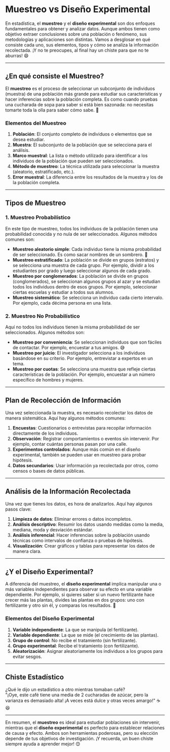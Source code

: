 # Muestreo vs Diseño Experimental

En estadística, el **muestreo** y el **diseño experimental** son dos enfoques fundamentales para obtener y analizar datos. Aunque ambos tienen como objetivo extraer conclusiones sobre una población o fenómeno, sus metodologías y aplicaciones son distintas. Vamos a desglosar en qué consiste cada uno, sus elementos, tipos y cómo se analiza la información recolectada. ¡Y no te preocupes, al final hay un chiste para que no te aburras! 😄

---

## ¿En qué consiste el Muestreo?

El **muestreo** es el proceso de seleccionar un subconjunto de individuos (muestra) de una población más grande para estudiar sus características y hacer inferencias sobre la población completa. Es como cuando pruebas una cucharada de sopa para saber si está bien sazonada: no necesitas tomarte toda la olla para saber cómo sabe. 🍲

### Elementos del Muestreo
1. **Población**: El conjunto completo de individuos o elementos que se desea estudiar.
2. **Muestra**: El subconjunto de la población que se selecciona para el análisis.
3. **Marco muestral**: La lista o método utilizado para identificar a los individuos de la población que pueden ser seleccionados.
4. **Método de muestreo**: La técnica utilizada para seleccionar la muestra (aleatorio, estratificado, etc.).
5. **Error muestral**: La diferencia entre los resultados de la muestra y los de la población completa.

---

## Tipos de Muestreo

### 1. Muestreo Probabilístico
En este tipo de muestreo, todos los individuos de la población tienen una probabilidad conocida y no nula de ser seleccionados. Algunos métodos comunes son:

- **Muestreo aleatorio simple**: Cada individuo tiene la misma probabilidad de ser seleccionado. Es como sacar nombres de un sombrero. 🎩
- **Muestreo estratificado**: La población se divide en grupos (estratos) y se selecciona una muestra de cada grupo. Por ejemplo, dividir a los estudiantes por grado y luego seleccionar algunos de cada grado.
- **Muestreo por conglomerados**: La población se divide en grupos (conglomerados), se seleccionan algunos grupos al azar y se estudian todos los individuos dentro de esos grupos. Por ejemplo, seleccionar ciertas escuelas y estudiar a todos sus alumnos.
- **Muestreo sistemático**: Se selecciona un individuo cada cierto intervalo. Por ejemplo, cada décima persona en una lista.

### 2. Muestreo No Probabilístico
Aquí no todos los individuos tienen la misma probabilidad de ser seleccionados. Algunos métodos son:

- **Muestreo por conveniencia**: Se seleccionan individuos que son fáciles de contactar. Por ejemplo, encuestar a tus amigos. 😅
- **Muestreo por juicio**: El investigador selecciona a los individuos basándose en su criterio. Por ejemplo, entrevistar a expertos en un tema.
- **Muestreo por cuotas**: Se selecciona una muestra que refleje ciertas características de la población. Por ejemplo, encuestar a un número específico de hombres y mujeres.

---

## Plan de Recolección de Información

Una vez seleccionada la muestra, es necesario recolectar los datos de manera sistemática. Aquí hay algunos métodos comunes:

1. **Encuestas**: Cuestionarios o entrevistas para recopilar información directamente de los individuos.
2. **Observación**: Registrar comportamientos o eventos sin intervenir. Por ejemplo, contar cuántas personas pasan por una calle.
3. **Experimentos controlados**: Aunque más común en el diseño experimental, también se pueden usar en muestreo para probar hipótesis.
4. **Datos secundarios**: Usar información ya recolectada por otros, como censos o bases de datos públicas.

---

## Análisis de la Información Recolectada

Una vez que tienes los datos, es hora de analizarlos. Aquí hay algunos pasos clave:

1. **Limpieza de datos**: Eliminar errores o datos incompletos.
2. **Análisis descriptivo**: Resumir los datos usando medidas como la media, mediana, moda y desviación estándar.
3. **Análisis inferencial**: Hacer inferencias sobre la población usando técnicas como intervalos de confianza o pruebas de hipótesis.
4. **Visualización**: Crear gráficos y tablas para representar los datos de manera clara.

---

## ¿Y el Diseño Experimental?

A diferencia del muestreo, el **diseño experimental** implica manipular una o más variables independientes para observar su efecto en una variable dependiente. Por ejemplo, si quieres saber si un nuevo fertilizante hace crecer más las plantas, divides las plantas en dos grupos: uno con fertilizante y otro sin él, y comparas los resultados. 🌱

### Elementos del Diseño Experimental
1. **Variable independiente**: La que se manipula (el fertilizante).
2. **Variable dependiente**: La que se mide (el crecimiento de las plantas).
3. **Grupo de control**: No recibe el tratamiento (sin fertilizante).
4. **Grupo experimental**: Recibe el tratamiento (con fertilizante).
5. **Aleatorización**: Asignar aleatoriamente los individuos a los grupos para evitar sesgos.

---

## Chiste Estadístico

¿Qué le dijo un estadístico a otro mientras tomaban café?  
"¡Oye, este café tiene una media de 2 cucharadas de azúcar, pero la varianza es demasiado alta! ¡A veces está dulce y otras veces amargo!" ☕😆

---

En resumen, el **muestreo** es ideal para estudiar poblaciones sin intervenir, mientras que el **diseño experimental** es perfecto para establecer relaciones de causa y efecto. Ambos son herramientas poderosas, pero su elección depende de tus objetivos de investigación. ¡Y recuerda, un buen chiste siempre ayuda a aprender mejor! 😊